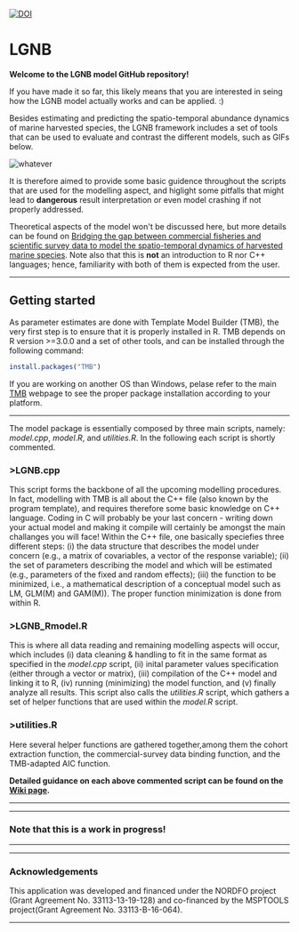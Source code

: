 [![DOI](https://zenodo.org/badge/DOI/10.5281/zenodo.4506948.svg)](https://doi.org/10.5281/zenodo.4506948)



# LGNB

**Welcome to the LGNB model GitHub repository!**

If you have made it so far, this likely means that you are interested in seing how the LGNB model actually works and can be applied. :)

Besides estimating and predicting the spatio-temporal abundance dynamics of marine harvested species, the LGNB framework includes a set of tools that can be used to evaluate and contrast the different models, such as GIFs below.


![whatever](Demo/full_animation.gif) 



It is therefore aimed to provide some basic guidence throughout the scripts that are used for the modelling aspect, and higlight some pitfalls that might lead to **dangerous** result interpretation or even model crashing if not properly addressed.

Theoretical aspects of the model won't be discussed here, but more details can be found on [Bridging the gap between commercial fisheries and scientific survey data to model the spatio-temporal dynamics of harvested marine species](https://esajournals.onlinelibrary.wiley.com/doi/10.1002/eap.2453).
Note also that this is **not** an introduction to R nor C++ languages; hence, familiarity with both of them is expected from the user.


***
## Getting started

As parameter estimates are done with Template Model Builder (TMB), the very first step is to ensure that it is properly installed in R. TMB depends on R version >=3.0.0 and a set of other tools, and can be installed through the following command:

```R
install.packages("TMB")
```

If you are working on another OS than Windows, pelase refer to the main [TMB](https://github.com/kaskr/adcomp/wiki/Download) webpage to see the proper package installation according to your platform.

***
The model package is essentially composed by three main scripts, namely: *model.cpp*, *model.R*, and *utilities.R*. In the following each script is shortly commented.

### >LGNB.cpp 
This script forms the backbone of all the upcoming modelling procedures. In fact, modelling with TMB is all about the C++ file (also known by the program template), and requires therefore some basic knowledge on C++ language. Coding in C will probably be your last concern - writing down your actual model and making it compile will certainly be amongst the main challanges you will face! Within the C++ file, one basically speciefies three different steps: (i) the data structure that describes the model  under concern (e.g., a matrix of covariables, a vector of the response variable); (ii) the set of parameters describing the model and which will be estimated (e.g., parameters of the fixed and random effects); (iii) the function to be minimized, i.e., a mathematical description of a conceptual model such as LM, GLM(M) and GAM(M)). The proper function minimization is done from within R.


### >LGNB_Rmodel.R 
This is where all data reading and remaining modelling aspects will occur, which includes (i) data cleaning & handling to fit in the same format as specified in the *model.cpp* script, (ii) inital parameter values specification (either through a vector or matrix), (iii) compilation of the C++ model and linking it to R, (iv) running (minimizing) the model function, and (v) finally analyze all  results. This script also calls the *utilities.R* script, which gathers a set of helper functions that are used within the *model.R* script.


### >utilities.R 
Here several helper functions are gathered together,among them the cohort extraction function, the commercial-survey data binding function, and the TMB-adapted AIC function. 


**Detailed guidance on each above commented script can be found on the [Wiki page](https://github.com/mcr89/LGNB/wiki).**


***
***

### Note that this is a work in progress!

***



***

### Acknowledgements

This application was developed and financed under the NORDFO project (Grant Agreement No. 33113-13-19-128) and co-financed by the MSPTOOLS project(Grant Agreement No. 33113-B-16-064).

***

